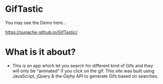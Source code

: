 # GifTastic
You may see the Demo here...

https://sunache.github.io/GifTastic/

# What is it about?
 -   This is an app which let you search for different kind of Gifs and they will only be "animated" if you click on the gif. This site was built using JavaScript, jQuery & the Giphy API to generate Gifs based on searches. 
